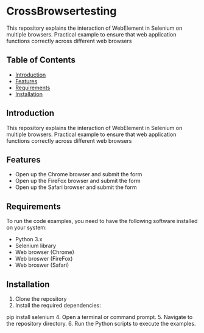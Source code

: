 # CrossBrowsertesting
This repository explains the interaction of WebElement in Selenium on multiple browsers. Practical example to ensure that web application functions correctly across different web browsers

## Table of Contents

- [Introduction](#introduction)
- [Features](#features)
- [Requirements](#requirements)
- [Installation](#installation)

## Introduction

This repository explains the interaction of WebElement in Selenium on multiple browsers. Practical example to ensure that web application functions correctly across different web browsers

## Features

- Open up the Chrome browser and submit the form
- Open up the FireFox browser and submit the form
- Open up the Safari browser and submit the form

## Requirements
To run the code examples, you need to have the following software installed on your system:

- Python 3.x
- Selenium library
- Web browser (Chrome)
- Web broswer (FireFox)
- Web broswer (Safari)

## Installation

1. Clone the repository
2. Install the required dependencies:

pip install selenium
4. Open a terminal or command prompt.
5. Navigate to the repository directory.
6. Run the Python scripts to execute the examples.
